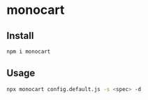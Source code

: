 # monocart


## Install
```sh
npm i monocart
```

## Usage
```sh
npx monocart config.default.js -s <spec> -d

```
